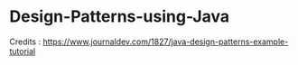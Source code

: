 # Design-Patterns-using-Java

Credits : https://www.journaldev.com/1827/java-design-patterns-example-tutorial
